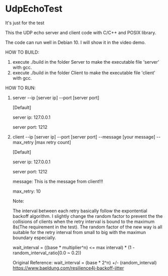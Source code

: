 # UdpEchoTest
It's just for the test

This the UDP echo server and client code with C/C++ and POSIX library.

The code can run well in Debian 10. I will show it in the video demo.

HOW TO BUILD:
1. execute ./build in the folder Server to make the executable file 'server' with gcc.
2. execute ./build in the folder Client to make the executable file 'client' with gcc.

HOW TO RUN:
1. server --ip [server ip] --port [server port]

   [Default]
   
   server ip: 127.0.0.1
   
   server port: 1212
   
2. client --ip [server ip] --port [server port] --message [your message] --max_retry [max retry count]

   [Default]
   
   server ip: 127.0.0.1
   
   server port: 1212
   
   message: This is the message from client!!!
   
   max_retry: 10

   Note:
   
   The interval between each retry basically follow the expontential backoff algorithm.
   I slightly change the random factor to prevent the the collisions of clients when the retry interval is bound to 
   the maximum 8s(The requirement in the test). The random factor of the new way is all suitable for the retry 
   interval from small to big with the maximun boundary especially.
   
   wait_interval = ((base * multiplier^n) <= max interval) * (1 - random_interval_ratio[0.0 ~ 0.2))	  

   
   Original Reference: wait_interval = (base * 2^n) +/- (random_interval)  https://www.baeldung.com/resilience4j-backoff-jitter
   
	
	

